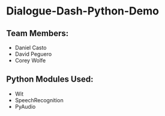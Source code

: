 # Dialogue-Dash-Python-Demo

## Team Members:
- Daniel Casto
- David Peguero
- Corey Wolfe

## Python Modules Used:
- Wit
- SpeechRecognition
- PyAudio
